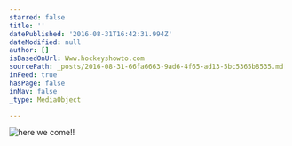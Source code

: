 ```yaml
---
starred: false
title: ''
datePublished: '2016-08-31T16:42:31.994Z'
dateModified: null
author: []
isBasedOnUrl: Www.hockeyshowto.com
sourcePath: _posts/2016-08-31-66fa6663-9ad6-4f65-ad13-5bc5365b8535.md
inFeed: true
hasPage: false
inNav: false
_type: MediaObject

---
```

![here we come!!](https://the-grid-user-content.s3-us-west-2.amazonaws.com/6def086e-0dfe-463b-88b6-3d83dd740b4d.jpg)